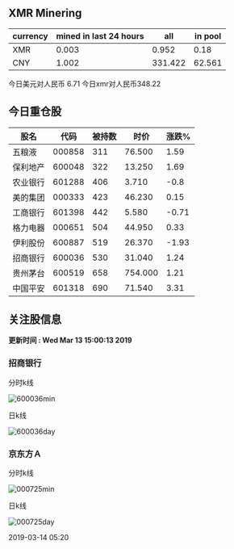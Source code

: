## XMR Minering

|currency|mined in last 24 hours|all|in pool|
|---|---|---|---|
|XMR|0.003|0.952|0.18|
|CNY|1.002|331.422|62.561|

今日美元对人民币 6.71	今日xmr对人民币348.22


## 今日重仓股 

|股名|代码|被持数|时价|涨跌%|
|---|---|---|---|---|
|五粮液|000858|311|76.500|1.59|
|保利地产|600048|322|13.250|1.69|
|农业银行|601288|406|3.710|-0.8|
|美的集团|000333|423|46.230|0.15|
|工商银行|601398|442|5.580|-0.71|
|格力电器|000651|504|44.950|0.33|
|伊利股份|600887|519|26.370|-1.93|
|招商银行|600036|530|31.040|1.24|
|贵州茅台|600519|658|754.000|1.21|
|中国平安|601318|690|71.540|3.31|

## 关注股信息
**更新时间 : Wed Mar 13 15:00:13 2019**
### 招商银行 
分时k线

![600036min](http://image.sinajs.cn/newchart/min/n/sh600036.gif)

日k线

![600036day](http://image.sinajs.cn/newchart/daily/n/sh600036.gif)

### 京东方Ａ 
分时k线

![000725min](http://image.sinajs.cn/newchart/min/n/sz000725.gif)

日k线

![000725day](http://image.sinajs.cn/newchart/daily/n/sz000725.gif)

2019-03-14 05:20